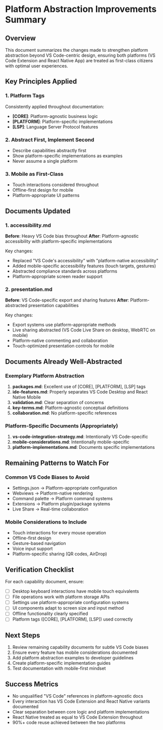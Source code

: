 # Platform Abstraction Improvements Summary

## Overview
This document summarizes the changes made to strengthen platform abstraction beyond VS Code-centric design, ensuring both platforms (VS Code Extension and React Native App) are treated as first-class citizens with optimal user experiences.

## Key Principles Applied

### 1. Platform Tags
Consistently applied throughout documentation:
- **[CORE]**: Platform-agnostic business logic
- **[PLATFORM]**: Platform-specific implementations  
- **[LSP]**: Language Server Protocol features

### 2. Abstract First, Implement Second
- Describe capabilities abstractly first
- Show platform-specific implementations as examples
- Never assume a single platform

### 3. Mobile as First-Class
- Touch interactions considered throughout
- Offline-first design for mobile
- Platform-appropriate UI patterns

## Documents Updated

### 1. accessibility.md
**Before**: Heavy VS Code bias throughout
**After**: Platform-agnostic accessibility with platform-specific implementations

Key changes:
- Replaced "VS Code's accessibility" with "platform-native accessibility"
- Added mobile-specific accessibility features (touch targets, gestures)
- Abstracted compliance standards across platforms
- Platform-appropriate screen reader support

### 2. presentation.md  
**Before**: VS Code-specific export and sharing features
**After**: Platform-abstracted presentation capabilities

Key changes:
- Export systems use platform-appropriate methods
- Live sharing abstracted (VS Code Live Share on desktop, WebRTC on mobile)
- Platform-native commenting and collaboration
- Touch-optimized presentation controls for mobile

## Documents Already Well-Abstracted

### Exemplary Platform Abstraction
1. **packages.md**: Excellent use of [CORE], [PLATFORM], [LSP] tags
2. **ide-features.md**: Properly separates VS Code Desktop and React Native Mobile
3. **validation.md**: Clear separation of concerns
4. **key-terms.md**: Platform-agnostic conceptual definitions
5. **collaboration.md**: No platform-specific references

### Platform-Specific Documents (Appropriately)
1. **vs-code-integration-strategy.md**: Intentionally VS Code-specific
2. **mobile-considerations.md**: Intentionally mobile-specific
3. **platform-implementations.md**: Documents specific implementations

## Remaining Patterns to Watch For

### Common VS Code Biases to Avoid
- Settings.json → Platform-appropriate configuration
- Webviews → Platform-native rendering  
- Command palette → Platform command systems
- Extensions → Platform plugin/package systems
- Live Share → Real-time collaboration

### Mobile Considerations to Include
- Touch interactions for every mouse operation
- Offline-first design
- Gesture-based navigation
- Voice input support
- Platform-specific sharing (QR codes, AirDrop)

## Verification Checklist

For each capability document, ensure:
- [ ] Desktop keyboard interactions have mobile touch equivalents
- [ ] File operations work with platform storage APIs
- [ ] Settings use platform-appropriate configuration systems
- [ ] UI components adapt to screen size and input method
- [ ] Offline functionality clearly specified
- [ ] Platform tags ([CORE], [PLATFORM], [LSP]) used correctly

## Next Steps

1. Review remaining capability documents for subtle VS Code biases
2. Ensure every feature has mobile considerations documented
3. Add platform abstraction examples to developer guidelines
4. Create platform-specific implementation guides
5. Test documentation with mobile-first mindset

## Success Metrics

- No unqualified "VS Code" references in platform-agnostic docs
- Every interaction has VS Code Extension and React Native variants documented
- Clear separation between core logic and platform implementations
- React Native treated as equal to VS Code Extension throughout
- 90%+ code reuse achieved between the two platforms